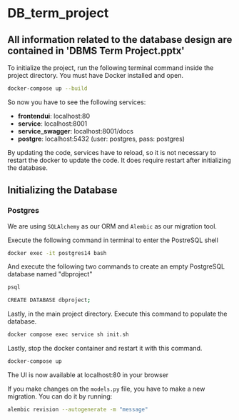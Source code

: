# DB_term_project

## All information related to the database design are contained in 'DBMS Term Project.pptx'

To initialize the project, run the following terminal command inside the project directory. You must have Docker installed and open.
```bash
docker-compose up --build
```

So now you have to see the following services:
- **frontendui**: localhost:80
- **service**: localhost:8001
- **service_swagger**: localhost:8001/docs
- **postgre**: localhost:5432  (user: postgres, pass: postgres)

By updating the code, services have to reload, so it is not necessary to restart the docker to update the code. It does require restart after initializing the database.

## Initializing the Database
### Postgres
We are using `SQLAlchemy` as our ORM and `Alembic` as our migration tool.  

Execute the following command in terminal to enter the PostreSQL shell
```bash
docker exec -it postgres14 bash
```
And execute the following two commands to create an empty PostgreSQL database named "dbproject"
```bash
psql
```
```bash
CREATE DATABASE dbproject;
```
Lastly, in the main project directory. Execute this command to populate the database.
```bash
docker compose exec service sh init.sh
```
Lastly, stop the docker container and restart it with this command.
```bash
docker-compose up
```
The UI is now available at localhost:80 in your browser

If you make changes on the `models.py` file, you have to make a new migration. You can do it by running: 
```bash
alembic revision --autogenerate -m "message"
```
